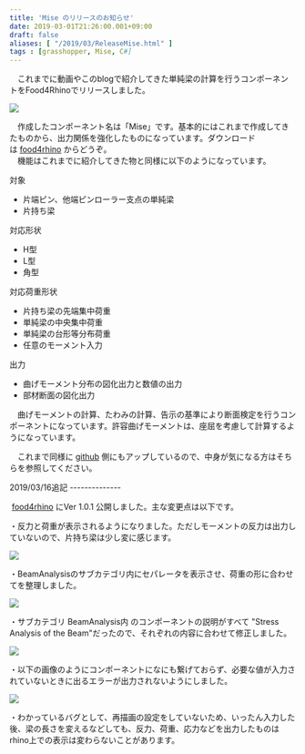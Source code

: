 ```yaml
---
title: 'Mise のリリースのお知らせ'
date: 2019-03-01T21:26:00.001+09:00
draft: false
aliases: [ "/2019/03/ReleaseMise.html" ]
tags : [grasshopper, Mise, C#]
---
```


　これまでに動画やこのblogで紹介してきた単純梁の計算を行うコンポーネントをFood4Rhinoでリリースしました。  

[![](https://1.bp.blogspot.com/-gIj-CYFqAFQ/XHkidPNLynI/AAAAAAAABl4/3coBfhoozEIzElqdYOp6q8WZd7UVJ_j-QCLcBGAs/s200/Icon.png)](https://1.bp.blogspot.com/-gIj-CYFqAFQ/XHkidPNLynI/AAAAAAAABl4/3coBfhoozEIzElqdYOp6q8WZd7UVJ_j-QCLcBGAs/s1600/Icon.png)

  
　作成したコンポーネント名は「Mise」です。基本的にはこれまで作成してきたものから、出力関係を強化したものになっています。ダウンロードは [food4rhino](https://www.food4rhino.com/app/mise) からどうぞ。  
　機能はこれまでに紹介してきた物と同様に以下のようになっています。  
  
対象  
  

*   片端ピン、他端ピンローラー支点の単純梁
*   片持ち梁

対応形状

*   H型
*   L型
*   角型

対応荷重形状

*   片持ち梁の先端集中荷重
*   単純梁の中央集中荷重
*   単純梁の台形等分布荷重
*   任意のモーメント入力

出力

*   曲げモーメント分布の図化出力と数値の出力
*   部材断面の図化出力

  

　曲げモーメントの計算、たわみの計算、告示の基準により断面検定を行うコンポーネントになっています。許容曲げモーメントは、座屈を考慮して計算するようになっています。

　これまで同様に [github](https://github.com/hiro-n-rgkr/BeamAnalysis) 側にもアップしているので、中身が気になる方はそちらを参照してください。  
  
2019/03/16追記 --------------  
  
 [food4rhino](https://www.food4rhino.com/app/mise) にVer 1.0.1 公開しました。主な変更点は以下です。  
  
・反力と荷重が表示されるようになりました。ただしモーメントの反力は出力していないので、片持ち梁は少し変に感じます。  

[![](https://1.bp.blogspot.com/-XkuLlhrQQrE/XIz-0KC56BI/AAAAAAAABnU/upmSY0U1inIcezl7bNErXSVFh9jmS5V3QCLcBGAs/s320/%25E3%2582%25AD%25E3%2583%25A3%25E3%2583%2597%25E3%2583%2581%25E3%2583%25A3.PNG)](https://1.bp.blogspot.com/-XkuLlhrQQrE/XIz-0KC56BI/AAAAAAAABnU/upmSY0U1inIcezl7bNErXSVFh9jmS5V3QCLcBGAs/s1600/%25E3%2582%25AD%25E3%2583%25A3%25E3%2583%2597%25E3%2583%2581%25E3%2583%25A3.PNG)

・BeamAnalysisのサブカテゴリ内にセパレータを表示させ、荷重の形に合わせてを整理しました。  

[![](https://1.bp.blogspot.com/-whMUgDnMlIE/XIzvEwk8R_I/AAAAAAAABmk/VMn7-hmvZO8R4Ydy9M1cwNVYbKGe3E4YgCLcBGAs/s1600/%25E3%2582%25AD%25E3%2583%25A3%25E3%2583%2597%25E3%2583%2581%25E3%2583%25A3.PNG)](https://1.bp.blogspot.com/-whMUgDnMlIE/XIzvEwk8R_I/AAAAAAAABmk/VMn7-hmvZO8R4Ydy9M1cwNVYbKGe3E4YgCLcBGAs/s1600/%25E3%2582%25AD%25E3%2583%25A3%25E3%2583%2597%25E3%2583%2581%25E3%2583%25A3.PNG)

・サブカテゴリ BeamAnalysis内 のコンポーネントの説明がすべて "Stress Analysis of the Beam"だったので、それぞれの内容に合わせて修正しました。  

[![](https://4.bp.blogspot.com/-7S49Hyeu6eU/XIz-m1M92dI/AAAAAAAABnQ/3kainY9zZ3EtxD2HBSIMyUcRRr9bZiXsACLcBGAs/s320/%25E3%2582%25AD%25E3%2583%25A3%25E3%2583%2597%25E3%2583%2581%25E3%2583%25A3.PNG)](https://4.bp.blogspot.com/-7S49Hyeu6eU/XIz-m1M92dI/AAAAAAAABnQ/3kainY9zZ3EtxD2HBSIMyUcRRr9bZiXsACLcBGAs/s1600/%25E3%2582%25AD%25E3%2583%25A3%25E3%2583%2597%25E3%2583%2581%25E3%2583%25A3.PNG)

・以下の画像のようにコンポーネントになにも繋げておらず、必要な値が入力されていないときに出るエラーが出力されないようにしました。  

[![](https://3.bp.blogspot.com/-rtbXRQKqTQc/XIzv_n2go6I/AAAAAAAABmw/AsXeyDCinWc-_-ELKW1lZ9O95j5TeFF7ACLcBGAs/s320/%25E3%2582%25AD%25E3%2583%25A3%25E3%2583%2597%25E3%2583%2581%25E3%2583%25A3.PNG)](https://3.bp.blogspot.com/-rtbXRQKqTQc/XIzv_n2go6I/AAAAAAAABmw/AsXeyDCinWc-_-ELKW1lZ9O95j5TeFF7ACLcBGAs/s1600/%25E3%2582%25AD%25E3%2583%25A3%25E3%2583%2597%25E3%2583%2581%25E3%2583%25A3.PNG)

・わかっているバグとして、再描画の設定をしていないため、いったん入力した後、梁の長さを変えるなどしても、反力、荷重、応力などを出力したものはrhino上での表示は変わらないことがあります。